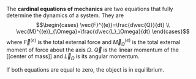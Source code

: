The **cardinal equations of mechanics** are two equations that fully determine the dynamics of a system. They are
$$\begin{cases}
\vec{F}^{(e)}=\frac{d\vec{Q}}{dt} \\
\vec{M}^{(e)}_{\Omega}=\frac{d\vec{L}_\Omega}{dt}
\end{cases}$$
where $\vec{F}^{(e)}$ is the total external force and $\vec{M}^{(e)}_{\Omega}$ is the total external moment of force about the axis $\Omega$. $\vec{Q}$ is the linear momentum of the [[center of mass]] and $\vec{L}_{\Omega}$ is its angular momentum.

If both equations are equal to zero, the object is in equilibrium.